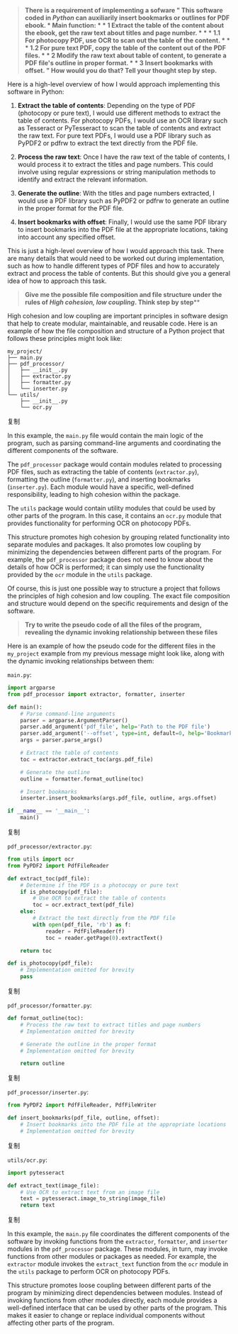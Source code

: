> **There is a requirement of implementing a sofware " This software coded in *Python* can auxiliarily insert bookmarks or outlines for PDF ebook. * Main function: * * 1 Extract the table of the content about the ebook, get the raw text about titles and page number. * * * 1.1 For photocopy PDF, use OCR to scan out the table of the content. * * * 1.2 For pure text PDF, copy the table of the content out of the PDF files. * * 2 Modify the raw text about table of content, to generate a PDF file's outline in proper format. * * 3 Insert bookmarks with offset. " How would you do that? Tell your thought step by step.**

Here is a high-level overview of how I would approach implementing this software in Python:

1.  **Extract the table of contents**: Depending on the type of PDF (photocopy or pure text), I would use different methods to extract the table of contents. For photocopy PDFs, I would use an OCR library such as Tesseract or PyTesseract to scan the table of contents and extract the raw text. For pure text PDFs, I would use a PDF library such as PyPDF2 or pdfrw to extract the text directly from the PDF file.
    
2.  **Process the raw text**: Once I have the raw text of the table of contents, I would process it to extract the titles and page numbers. This could involve using regular expressions or string manipulation methods to identify and extract the relevant information.
    
3.  **Generate the outline**: With the titles and page numbers extracted, I would use a PDF library such as PyPDF2 or pdfrw to generate an outline in the proper format for the PDF file.
    
4.  **Insert bookmarks with offset**: Finally, I would use the same PDF library to insert bookmarks into the PDF file at the appropriate locations, taking into account any specified offset.
    

This is just a high-level overview of how I would approach this task. There are many details that would need to be worked out during implementation, such as how to handle different types of PDF files and how to accurately extract and process the table of contents. But this should give you a general idea of how to approach this task.

> **Give me the possible file composition and file structure under the rules of *High cohesion, low coupling*. Think step by step****

High cohesion and low coupling are important principles in software design that help to create modular, maintainable, and reusable code. Here is an example of how the file composition and structure of a Python project that follows these principles might look like:

```
my_project/
├── main.py
├── pdf_processor/
│   ├── __init__.py
│   ├── extractor.py
│   ├── formatter.py
│   └── inserter.py
└── utils/
    ├── __init__.py
    └── ocr.py
```

复制

In this example, the `main.py` file would contain the main logic of the program, such as parsing command-line arguments and coordinating the different components of the software.

The `pdf_processor` package would contain modules related to processing PDF files, such as extracting the table of contents (`extractor.py`), formatting the outline (`formatter.py`), and inserting bookmarks (`inserter.py`). Each module would have a specific, well-defined responsibility, leading to high cohesion within the package.

The `utils` package would contain utility modules that could be used by other parts of the program. In this case, it contains an `ocr.py` module that provides functionality for performing OCR on photocopy PDFs.

This structure promotes high cohesion by grouping related functionality into separate modules and packages. It also promotes low coupling by minimizing the dependencies between different parts of the program. For example, the `pdf_processor` package does not need to know about the details of how OCR is performed; it can simply use the functionality provided by the `ocr` module in the `utils` package.

Of course, this is just one possible way to structure a project that follows the principles of high cohesion and low coupling. The exact file composition and structure would depend on the specific requirements and design of the software.

> **Try to write the pseudo code of all the files of the program, revealing the dynamic invoking relationship between these files**

Here is an example of how the pseudo code for the different files in the `my_project` example from my previous message might look like, along with the dynamic invoking relationships between them:

`main.py`:

```python
import argparse
from pdf_processor import extractor, formatter, inserter

def main():
    # Parse command-line arguments
    parser = argparse.ArgumentParser()
    parser.add_argument('pdf_file', help='Path to the PDF file')
    parser.add_argument('--offset', type=int, default=0, help='Bookmark offset')
    args = parser.parse_args()

    # Extract the table of contents
    toc = extractor.extract_toc(args.pdf_file)

    # Generate the outline
    outline = formatter.format_outline(toc)

    # Insert bookmarks
    inserter.insert_bookmarks(args.pdf_file, outline, args.offset)

if __name__ == '__main__':
    main()
```

复制

`pdf_processor/extractor.py`:

```python
from utils import ocr
from PyPDF2 import PdfFileReader

def extract_toc(pdf_file):
    # Determine if the PDF is a photocopy or pure text
    if is_photocopy(pdf_file):
        # Use OCR to extract the table of contents
        toc = ocr.extract_text(pdf_file)
    else:
        # Extract the text directly from the PDF file
        with open(pdf_file, 'rb') as f:
            reader = PdfFileReader(f)
            toc = reader.getPage(0).extractText()

    return toc

def is_photocopy(pdf_file):
    # Implementation omitted for brevity
    pass
```

复制

`pdf_processor/formatter.py`:

```python
def format_outline(toc):
    # Process the raw text to extract titles and page numbers
    # Implementation omitted for brevity

    # Generate the outline in the proper format
    # Implementation omitted for brevity

    return outline
```

复制

`pdf_processor/inserter.py`:

```python
from PyPDF2 import PdfFileReader, PdfFileWriter

def insert_bookmarks(pdf_file, outline, offset):
    # Insert bookmarks into the PDF file at the appropriate locations
    # Implementation omitted for brevity
```

复制

`utils/ocr.py`:

```python
import pytesseract

def extract_text(image_file):
    # Use OCR to extract text from an image file
    text = pytesseract.image_to_string(image_file)
    return text
```

复制

In this example, the `main.py` file coordinates the different components of the software by invoking functions from the `extractor`, `formatter`, and `inserter` modules in the `pdf_processor` package. These modules, in turn, may invoke functions from other modules or packages as needed. For example, the `extractor` module invokes the `extract_text` function from the `ocr` module in the `utils` package to perform OCR on photocopy PDFs.

This structure promotes loose coupling between different parts of the program by minimizing direct dependencies between modules. Instead of invoking functions from other modules directly, each module provides a well-defined interface that can be used by other parts of the program. This makes it easier to change or replace individual components without affecting other parts of the program.